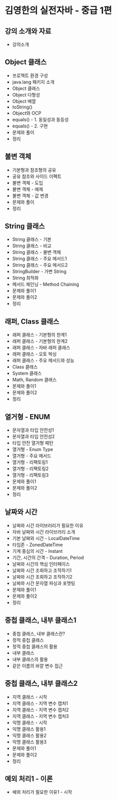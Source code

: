 # 김영한의 실전자바 - 중급 1편

## 강의 소개와 자료

- 강의소개

## Object 클래스

- 프로젝트 환경 구성
- java.lang 패키지 소개
- Object 클래스
- Object 다형성
- Object 배열
- toString()
- Object와 OCP
- equals() - 1. 동일성과 동등성
- equals() - 2. 구현
- 문제와 풀이
- 정리

## 불변 객체

- 기본형과 참조형의 공유
- 공유 참조와 사이드 이펙트
- 불변 객체 - 도입
- 불변 객체 - 예제
- 불변 객체 - 값 변경
- 문제와 풀이
- 정리

## String 클래스

- String 클래스 - 기본
- String 클래스 - 비교
- String 클래스 - 불변 객체
- String 클래스 - 주요 메서드1
- String 클래스 - 주요 메서드2
- StringBuilder - 가변 String
- String 최적화
- 메서드 체인닝 - Method Chaining
- 문제와 풀이1
- 문제와 풀이2
- 정리

## 래퍼, Class 클래스

- 래퍼 클래스 - 기본형의 한계1
- 래퍼 클래스 - 기본형의 한계2
- 래퍼 클래스 - 자바 래퍼 클래스
- 래퍼 클래스 - 오토 박싱
- 래퍼 클래스 - 주요 메서드와 성능
- Class 클래스
- System 클래스
- Math, Random 클래스
- 문제와 풀이1
- 문제와 풀이2
- 정리

## 열거형 - ENUM

- 문자열과 타입 안전성1
- 문자열과 타입 안전성2
- 타입 안전 열거형 패턴
- 열거형 - Enum Type
- 열거형 - 주요 메서드
- 열거형 - 리팩토링1
- 열거형 - 리팩토링2
- 열거형 - 리팩토링3
- 문제와 풀이1
- 문제와 풀이2
- 정리

## 날짜와 시간

- 날짜와 시간 라이브러리가 필요한 이유
- 자바 날짜와 시간 라이브러리 소개
- 기본 날짜와 시간 - LocalDateTime
- 타임존 - ZonedDateTime
- 기계 중심의 시간 - Instant
- 기간, 시간의 간격 - Duration, Period
- 날짜와 시간의 핵심 인터페이스
- 날짜와 시간 조회하고 조작하기1
- 날짜와 시간 조회하고 조작하기2
- 날짜와 시간 문자열 파싱과 포맷팅
- 문제와 풀이1
- 문제와 풀이2
- 정리

## 중첩 클래스, 내부 클래스1

- 중첩 클래스, 내부 클래스란?
- 정적 중첩 클래스
- 정적 중첩 클래스의 활용
- 내부 클래스
- 내부 클래스의 활용
- 같은 이름의 바깥 변수 접근

## 중첩 클래스, 내부 클래스2

- 지역 클래스 - 시작
- 지역 클래스 - 지역 변수 캡처1
- 지역 클래스 - 지역 변수 캡처2
- 지역 클래스 - 지역 변수 캡처3
- 익명 클래스 - 시작
- 익명 클래스 활용1
- 익명 클래스 활용2
- 익명 클래스 활용3
- 문제와 풀이1
- 문제와 풀이2
- 정리

## 예외 처리1 - 이론

- 예외 처리가 필요한 이유1 - 시작